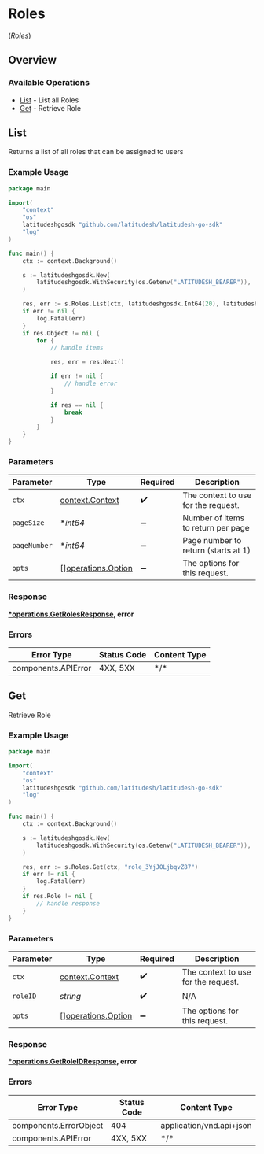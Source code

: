 # Roles
(*Roles*)

## Overview

### Available Operations

* [List](#list) - List all Roles
* [Get](#get) - Retrieve Role

## List

Returns a list of all roles that can be assigned to users


### Example Usage

```go
package main

import(
	"context"
	"os"
	latitudeshgosdk "github.com/latitudesh/latitudesh-go-sdk"
	"log"
)

func main() {
    ctx := context.Background()

    s := latitudeshgosdk.New(
        latitudeshgosdk.WithSecurity(os.Getenv("LATITUDESH_BEARER")),
    )

    res, err := s.Roles.List(ctx, latitudeshgosdk.Int64(20), latitudeshgosdk.Int64(1))
    if err != nil {
        log.Fatal(err)
    }
    if res.Object != nil {
        for {
            // handle items

            res, err = res.Next()

            if err != nil {
                // handle error
            }

            if res == nil {
                break
            }
        }
    }
}
```

### Parameters

| Parameter                                                | Type                                                     | Required                                                 | Description                                              |
| -------------------------------------------------------- | -------------------------------------------------------- | -------------------------------------------------------- | -------------------------------------------------------- |
| `ctx`                                                    | [context.Context](https://pkg.go.dev/context#Context)    | :heavy_check_mark:                                       | The context to use for the request.                      |
| `pageSize`                                               | **int64*                                                 | :heavy_minus_sign:                                       | Number of items to return per page                       |
| `pageNumber`                                             | **int64*                                                 | :heavy_minus_sign:                                       | Page number to return (starts at 1)                      |
| `opts`                                                   | [][operations.Option](../../models/operations/option.md) | :heavy_minus_sign:                                       | The options for this request.                            |

### Response

**[*operations.GetRolesResponse](../../models/operations/getrolesresponse.md), error**

### Errors

| Error Type          | Status Code         | Content Type        |
| ------------------- | ------------------- | ------------------- |
| components.APIError | 4XX, 5XX            | \*/\*               |

## Get

Retrieve Role

### Example Usage

```go
package main

import(
	"context"
	"os"
	latitudeshgosdk "github.com/latitudesh/latitudesh-go-sdk"
	"log"
)

func main() {
    ctx := context.Background()

    s := latitudeshgosdk.New(
        latitudeshgosdk.WithSecurity(os.Getenv("LATITUDESH_BEARER")),
    )

    res, err := s.Roles.Get(ctx, "role_3YjJOLjbqvZ87")
    if err != nil {
        log.Fatal(err)
    }
    if res.Role != nil {
        // handle response
    }
}
```

### Parameters

| Parameter                                                | Type                                                     | Required                                                 | Description                                              |
| -------------------------------------------------------- | -------------------------------------------------------- | -------------------------------------------------------- | -------------------------------------------------------- |
| `ctx`                                                    | [context.Context](https://pkg.go.dev/context#Context)    | :heavy_check_mark:                                       | The context to use for the request.                      |
| `roleID`                                                 | *string*                                                 | :heavy_check_mark:                                       | N/A                                                      |
| `opts`                                                   | [][operations.Option](../../models/operations/option.md) | :heavy_minus_sign:                                       | The options for this request.                            |

### Response

**[*operations.GetRoleIDResponse](../../models/operations/getroleidresponse.md), error**

### Errors

| Error Type               | Status Code              | Content Type             |
| ------------------------ | ------------------------ | ------------------------ |
| components.ErrorObject   | 404                      | application/vnd.api+json |
| components.APIError      | 4XX, 5XX                 | \*/\*                    |